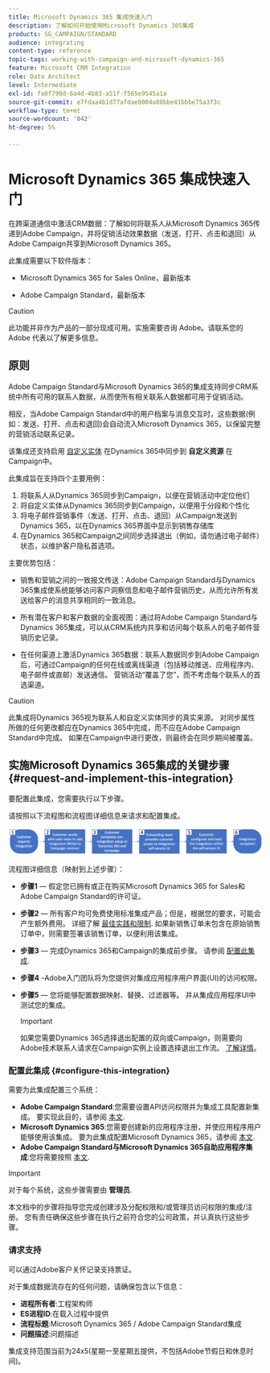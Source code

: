 ```yaml
---
title: Microsoft Dynamics 365 集成快速入门
description: 了解如何开始使用Microsoft Dynamics 365集成
products: SG_CAMPAIGN/STANDARD
audience: integrating
content-type: reference
topic-tags: working-with-campaign-and-microsoft-dynamics-365
feature: Microsoft CRM Integration
role: Data Architect
level: Intermediate
exl-id: fa0f790d-6a4d-4b83-a51f-f565e9545a1a
source-git-commit: e7fdaa4b1d77afdae8004a88bbe41bbbe75a3f3c
workflow-type: tm+mt
source-wordcount: '842'
ht-degree: 5%

---
```


# Microsoft Dynamics 365 集成快速入门

在跨渠道通信中激活CRM数据：了解如何将联系人从Microsoft Dynamics 365传递到Adobe Campaign，并将促销活动效果数据（发送、打开、点击和退回）从Adobe Campaign共享到Microsoft Dynamics 365。

此集成需要以下软件版本：

* Microsoft Dynamics 365 for Sales Online，最新版本

* Adobe Campaign Standard，最新版本

>[!CAUTION]
>
>此功能并非作为产品的一部分现成可用。实施需要咨询 Adobe。请联系您的 Adobe 代表以了解更多信息。

## 原则

Adobe Campaign Standard与Microsoft Dynamics 365的集成支持同步CRM系统中所有可用的联系人数据，从而使所有相关联系人数据都可用于促销活动。

相反，当Adobe Campaign Standard中的用户档案与消息交互时，这些数据(例如：发送、打开、点击和退回)会自动流入Microsoft Dynamics 365，以保留完整的营销活动联系记录。

该集成还支持启用 [自定义实体](../../integrating/using/d365-acs-self-service-app-settings.md) 在Dynamics 365中同步到 **自定义资源** 在Campaign中。

此集成旨在支持四个主要用例：

1. 将联系人从Dynamics 365同步到Campaign，以便在营销活动中定位他们
1. 将自定义实体从Dynamics 365同步到Campaign，以便用于分段和个性化
1. 将电子邮件营销事件（发送、打开、点击、退回）从Campaign发送到Dynamics 365，以在Dynamics 365界面中显示到销售存储库
1. 在Dynamics 365和Campaign之间同步选择退出（例如，请勿通过电子邮件）状态，以维护客户隐私首选项。

主要优势包括：

* 销售和营销之间的一致报文传送：Adobe Campaign Standard与Dynamics 365集成使系统能够访问客户洞察信息和电子邮件营销历史，从而允许所有发送给客户的消息共享相同的一致消息。

* 所有潜在客户和客户数据的全面视图：通过将Adobe Campaign Standard与Dynamics 365集成，可以从CRM系统内共享和访问每个联系人的电子邮件营销历史记录。

* 在任何渠道上激活Dynamics 365数据：联系人数据同步到Adobe Campaign后，可通过Campaign的任何在线或离线渠道（包括移动推送、应用程序内、电子邮件或直邮）发送通信。 营销活动“覆盖了您”，而不考虑每个联系人的首选渠道。

>[!CAUTION]
>
>此集成将Dynamics 365视为联系人和自定义实体同步的真实来源。  对同步属性所做的任何更改都应在Dynamics 365中完成，而不应在Adobe Campaign Standard中完成。  如果在Campaign中进行更改，则最终会在同步期间被覆盖。

## 实施Microsoft Dynamics 365集成的关键步骤{#request-and-implement-this-integration}

要配置此集成，您需要执行以下步骤。

请按照以下流程图和流程图详细信息来请求和配置集成。

![](assets/provisioning-wf.png)

流程图详细信息（映射到上述步骤）：

* **步骤1**  — 假定您已拥有或正在购买Microsoft Dynamics 365 for Sales和Adobe Campaign Standard的许可证。
* **步骤2**  — 所有客户均可免费使用标准集成产品；但是，根据您的要求，可能会产生额外费用。 详细了解 [最佳实践和限制](../../integrating/using/d365-acs-notices-and-recommendations.md). 如果新销售订单未包含在原始销售订单中，则需要签署该销售订单，以便利用该集成。
* **步骤3**  — 完成Dynamics 365和Campaign的集成前步骤。 请参阅 [配置此集成](#configure-this-integration).
* **步骤4** -Adobe入门团队将为您提供对集成应用程序用户界面(UI)的访问权限。
* **步骤5**  — 您将能够配置数据映射、替换、过滤器等。 并从集成应用程序UI中测试您的集成。

   >[!IMPORTANT]
   >
   > 如果您需要Dynamics 365选择退出配置的双向或Campaign，则需要向Adobe技术联系人请求在Campaign实例上设置选择退出工作流。 [了解详情](../../integrating/using/d365-acs-notices-and-recommendations.md#opt-out)。

### 配置此集成 {#configure-this-integration}

需要为此集成配置三个系统：

* **Adobe Campaign Standard**:您需要设置API访问权限并为集成工具配置新集成。 要实现此目的，请参阅 [本文](../../integrating/using/d365-acs-configure-adobe-io.md).
* **Microsoft Dynamics 365**:您需要创建新的应用程序注册，并使应用程序用户能够使用该集成。  要为此集成配置Microsoft Dynamics 365，请参阅 [本文](../../integrating/using/d365-acs-configure-d365.md).
* **Adobe Campaign Standard与Microsoft Dynamics 365自助应用程序集成**:您将需要按照 [本文](../../integrating/using/d365-acs-self-service-app-control-access.md).

>[!IMPORTANT]
>
>对于每个系统，这些步骤需要由 **管理员**.
>
>本文档中的步骤将指导您完成创建涉及分配权限和/或管理员访问权限的集成/注册。  您有责任确保这些步骤在执行之前符合您的公司政策，并认真执行这些步骤。

### 请求支持

可以通过Adobe客户关怀记录支持票证。

对于集成数据流存在的任何问题，请确保包含以下信息：

* **进程所有者**:工程架构师
* **ES进程ID**:在载入过程中提供
* **流程标题**:Microsoft Dynamics 365 / Adobe Campaign Standard集成
* **问题描述**:问题描述

集成支持范围当前为24x5(星期一至星期五提供，不包括Adobe节假日和休息时间)。
